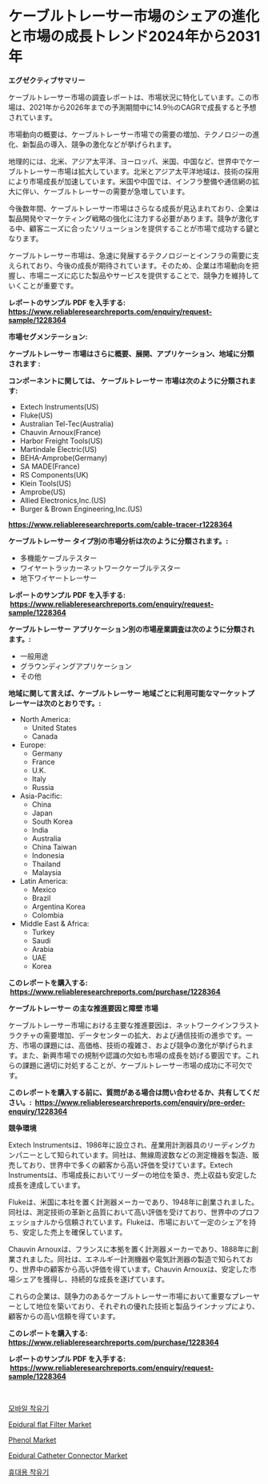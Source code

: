 <p><h1>ケーブルトレーサー市場のシェアの進化と市場の成長トレンド2024年から2031年</h1></p><p><strong>エグゼクティブサマリー</strong></p>
<p><p>ケーブルトレーサー市場の調査レポートは、市場状況に特化しています。この市場は、2021年から2026年までの予測期間中に14.9％のCAGRで成長すると予想されています。</p><p>市場動向の概要は、ケーブルトレーサー市場での需要の増加、テクノロジーの進化、新製品の導入、競争の激化などが挙げられます。</p><p>地理的には、北米、アジア太平洋、ヨーロッパ、米国、中国など、世界中でケーブルトレーサー市場は拡大しています。北米とアジア太平洋地域は、技術の採用により市場成長が加速しています。米国や中国では、インフラ整備や通信網の拡大に伴い、ケーブルトレーサーの需要が急増しています。</p><p>今後数年間、ケーブルトレーサー市場はさらなる成長が見込まれており、企業は製品開発やマーケティング戦略の強化に注力する必要があります。競争が激化する中、顧客ニーズに合ったソリューションを提供することが市場で成功する鍵となります。</p><p>ケーブルトレーサー市場は、急速に発展するテクノロジーとインフラの需要に支えられており、今後の成長が期待されています。そのため、企業は市場動向を把握し、市場ニーズに応じた製品やサービスを提供することで、競争力を維持していくことが重要です。</p></p>
<p><strong>レポートのサンプル PDF を入手する: <a href="https://www.reliableresearchreports.com/enquiry/request-sample/1228364">https://www.reliableresearchreports.com/enquiry/request-sample/1228364</a></strong></p>
<p><strong>市場セグメンテーション:</strong></p>
<p><strong> ケーブルトレーサー 市場はさらに概要、展開、アプリケーション、地域に分類されます :</strong></p>
<p><strong>コンポーネントに関しては、 ケーブルトレーサー 市場は次のように分類されます: &nbsp;</strong></p>
<p><ul><li>Extech Instruments(US)</li><li>Fluke(US)</li><li>Australian Tel-Tec(Australia)</li><li>Chauvin Arnoux(France)</li><li>Harbor Freight Tools(US)</li><li>Martindale Electric(US)</li><li>BEHA-Amprobe(Germany)</li><li>SA MADE(France)</li><li>RS Components(UK)</li><li>Klein Tools(US)</li><li>Amprobe(US)</li><li>Allied Electronics,Inc.(US)</li><li>Burger & Brown Engineering,Inc.(US)</li></ul></p>
<p><strong><a href="https://www.reliableresearchreports.com/cable-tracer-r1228364">https://www.reliableresearchreports.com/cable-tracer-r1228364</a></strong></p>
<p><strong> ケーブルトレーサー タイプ別の市場分析は次のように分類されます。:</strong></p>
<p><ul><li>多機能ケーブルテスター</li><li>ワイヤートラッカーネットワークケーブルテスター</li><li>地下ワイヤートレーサー</li></ul></p>
<p><strong>レポートのサンプル PDF を入手する: &nbsp;<a href="https://www.reliableresearchreports.com/enquiry/request-sample/1228364">https://www.reliableresearchreports.com/enquiry/request-sample/1228364</a></strong></p>
<p><strong> ケーブルトレーサー アプリケーション別の市場産業調査は次のように分類されます。:</strong></p>
<p><ul><li>一般用途</li><li>グラウンディングアプリケーション</li><li>その他</li></ul></p>
<p><strong>地域に関して言えば、ケーブルトレーサー 地域ごとに利用可能なマーケットプレーヤーは次のとおりです。:</strong></p>
<p><ul>
    <li>
        North America:
        <ul>
            <li>United States</li>
            <li>Canada</li>
        </ul>
    </li>
    <li>
        Europe:
        <ul>
            <li>Germany</li>
            <li>France</li>
            <li>U.K.</li>
            <li>Italy</li>
            <li>Russia</li>
        </ul>
    </li>
    <li>
        Asia-Pacific:
        <ul>
            <li>China</li>
            <li>Japan</li>
            <li>South Korea</li>
            <li>India</li>
            <li>Australia</li>
            <li>China Taiwan</li>
            <li>Indonesia</li>
            <li>Thailand</li>
            <li>Malaysia</li>
        </ul>
    </li>
    <li>
        Latin America:
        <ul>
            <li>Mexico</li>
            <li>Brazil</li>
            <li>Argentina Korea</li>
            <li>Colombia</li>
        </ul>
    </li>
    <li>
        Middle East & Africa:
        <ul>
            <li>Turkey</li>
            <li>Saudi</li>
            <li>Arabia</li>
            <li>UAE</li>
            <li>Korea</li>
        </ul>
    </li>
    </ul></p>
<p><strong>このレポートを購入する: &nbsp;<a href="https://www.reliableresearchreports.com/purchase/1228364">https://www.reliableresearchreports.com/purchase/1228364</a></strong></p>
<p><strong>ケーブルトレーサー の主な推進要因と障壁 市場</strong></p>
<p><p>ケーブルトレーサー市場における主要な推進要因は、ネットワークインフラストラクチャの需要増加、データセンターの拡大、および通信技術の進歩です。一方、市場の課題には、高価格、技術の複雑さ、および競争の激化が挙げられます。また、新興市場での規制や認識の欠如も市場の成長を妨げる要因です。これらの課題に適切に対処することが、ケーブルトレーサー市場の成功に不可欠です。</p></p>
<p><strong>このレポートを購入する前に、質問がある場合は問い合わせるか、共有してください。:&nbsp; <a href="https://www.reliableresearchreports.com/enquiry/pre-order-enquiry/1228364">https://www.reliableresearchreports.com/enquiry/pre-order-enquiry/1228364</a></strong></p>
<p><strong>競争環境</strong></p>
<p><p>Extech Instrumentsは、1986年に設立され、産業用計測器具のリーディングカンパニーとして知られています。同社は、無線周波数などの測定機器を製造、販売しており、世界中で多くの顧客から高い評価を受けています。Extech Instrumentsは、市場成長においてリーダーの地位を築き、売上収益も安定した成長を達成しています。</p><p>Flukeは、米国に本社を置く計測器メーカーであり、1948年に創業されました。同社は、測定技術の革新と品質において高い評価を受けており、世界中のプロフェッショナルから信頼されています。Flukeは、市場において一定のシェアを持ち、安定した売上を確保しています。</p><p>Chauvin Arnouxは、フランスに本拠を置く計測器メーカーであり、1888年に創業されました。同社は、エネルギー計測機器や電気計測器の製造で知られており、世界中の顧客から高い評価を得ています。Chauvin Arnouxは、安定した市場シェアを獲得し、持続的な成長を遂げています。</p><p>これらの企業は、競争力のあるケーブルトレーサー市場において重要なプレーヤーとして地位を築いており、それぞれの優れた技術と製品ラインナップにより、顧客からの高い信頼を得ています。</p></p>
<p><strong>このレポートを購入する: &nbsp; <a href="https://www.reliableresearchreports.com/purchase/1228364">https://www.reliableresearchreports.com/purchase/1228364</a></strong></p>
<p><strong>レポートのサンプル PDF を入手する: &nbsp;<a href="https://www.reliableresearchreports.com/enquiry/request-sample/1228364">https://www.reliableresearchreports.com/enquiry/request-sample/1228364</a></strong><strong></strong></p>
<p>&nbsp;</p>
<p><p><a href="https://github.com/Madalyell456456/Market-Research-Report-List-1/blob/main/255765021732.md">모바일 착유기</a></p><p><a href="https://github.com/gulaimolin/Market-Research-Report-List-4/blob/main/epidural-flat-filter-market.md">Epidural flat Filter Market</a></p><p><a href="https://issuu.com/reportprime-2/docs/phenol-market-size-2030.pptx">Phenol Market</a></p><p><a href="https://github.com/mauripalmi/Market-Research-Report-List-2/blob/main/epidural-catheter-connector-market.md">Epidural Catheter Connector Market</a></p><p><a href="https://github.com/vs019sa3m8x/Market-Research-Report-List-1/blob/main/362450221731.md">휴대용 착유기</a></p></p>
